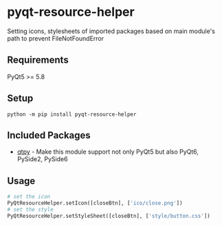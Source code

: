 # pyqt-resource-helper
Setting icons, stylesheets of imported packages based on main module's path to prevent FileNotFoundError

## Requirements
PyQt5 >= 5.8

## Setup
`python -m pip install pyqt-resource-helper`

## Included Packages
* <a href="https://github.com/spyder-ide/qtpy.git">qtpy</a> - Make this module support not only PyQt5 but also PyQt6, PySide2, PySide6

## Usage
```python
# set the icon
PyQtResourceHelper.setIcon([closeBtn], ['ico/close.png']) 
# set the style
PyQtResourceHelper.setStyleSheet([closeBtn], ['style/button.css'])
```
